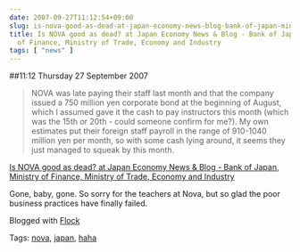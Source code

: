 ```yaml
---
date: 2007-09-27T11:12:54+09:00
slug: is-nova-good-as-dead-at-japan-economy-news-blog-bank-of-japan-ministry-of-finance-ministry-of-trade-economy-and-industry
title: Is NOVA good as dead? at Japan Economy News & Blog - Bank of Japan, Ministry
  of Finance, Ministry of Trade, Economy and Industry
tags: [ "news" ]
---
```


##11:12 Thursday 27 September 2007

> NOVA was late paying their staff last month and that the company issued a 750 million yen corporate bond at the beginning of August, which I assumed gave it the cash to pay instructors this month (which was the 15th or 20th - could someone confirm for me?). My own estimates put their foreign staff payroll in the range of 910-1040 million yen per month, so with some cash lying around, it seems they just managed to squeak by this month.

[Is NOVA good as dead? at Japan Economy News & Blog - Bank of Japan, Ministry of Finance, Ministry of Trade, Economy and Industry](http://www.japaneconomynews.com/2007/08/22/is-nova-good-as-dead/)


Gone, baby, gone. So sorry for the teachers at Nova, but so glad the poor business practices have finally failed.

Blogged with [Flock](http://www.flock.com/blogged-with-flock)

Tags: [nova](http://technorati.com/tag/nova), [japan](http://technorati.com/tag/japan), [ haha](http://technorati.com/tag/%20haha)
